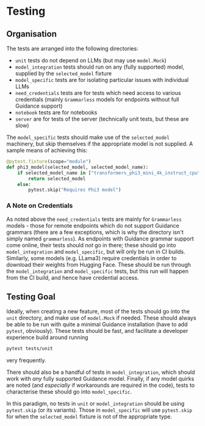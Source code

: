 # Testing

## Organisation

The tests are arranged into the following directories:

- `unit` tests do not depend on LLMs (but may use `model.Mock`)
- `model_integration` tests should run on any (fully supported) model, supplied by the `selected_model` fixture
- `model_specific` tests are for isolating particular issues with individual LLMs
- `need_credentials` tests are for tests which need access to various credentials (mainly `Grammarless` models for endpoints without full Guidance support)
- `notebook` tests are for notebooks
- `server` are for tests of the server (technically unit tests, but these are slow)

The `model_specific` tests should make use of the `selected_model` machinery, but skip themselves if the appropriate model is not supplied.
A sample means of achieving this:

```python
@pytest.fixture(scope="module")
def phi3_model(selected_model, selected_model_name):
    if selected_model_name in ["transformers_phi3_mini_4k_instruct_cpu"]:
        return selected_model
    else:
        pytest.skip("Requires Phi3 model")
```

### A Note on Credentials

As noted above the `need_credentials` tests are mainly for `Grammarless` models - those for remote endpoints which do not support Guidance grammars (there are a few exceptions, which is why the directory isn't simply named `grammarless`).
As endpoints with Guidance grammar support come online, their tests should *not* go in there; these should go into `model_integration` and `model_specific`, but will only be run in CI builds.
Similarly, some models (e.g. LLama3) require credentials in order to download their weights from Hugging Face.
These should be run through the `model_integration` and `model_specific` tests, but this run will happen from the CI build, and hence have credential access.

## Testing Goal

Ideally, when creating a new feature, most of the tests should go into the `unit` directory, and make use of `model.Mock` if needed.
These should always be able to be run with quite a minimal Guidance installation (have to add `pytest`, obviously).
These tests should be fast, and facilitate a developer experience build around running

```bash
pytest tests/unit
```
very frequently.

There should also be a handful of tests in `model_integration`, which should work with _any_ fully supported Guidance model.
Finally, if any model quirks are noted (and _especially_ if workarounds are required in the code), tests to characterise these should go into `model_specific`.

In this paradigm, no tests in `unit` or `model_integration` should be using `pytest.skip` (or its variants).
Those in `model_specific` will use `pytest.skip` for when the `selected_model` fixture is not of the appropriate type.